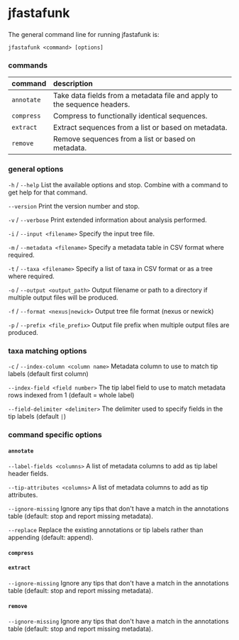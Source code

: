 # jfastafunk

###

The general command line for running jfastafunk is:

`jfastafunk <command> [options]`

### commands

|command|description|
|:---|:---|
| `annotate` | Take data fields from a metadata file and apply to the sequence headers. |
| `compress` | Compress to functionally identical sequences. |
| `extract` | Extract sequences from a list or based on metadata. |
| `remove` | Remove sequences from a list or based on metadata. |

### general options

`-h` / `--help` List the available options and stop. Combine with a command to get help for that command.

`--version` Print the version number and stop.

`-v` / `--verbose` Print extended information about analysis performed.

`-i` / `--input <filename>` Specify the input tree file.

`-m` / `--metadata <filename>` Specify a metadata table in CSV format where required.

`-t` / `--taxa <filename>` Specify a list of taxa in CSV format or as a tree where required.

`-o` / `--output <output_path>` Output filename or path to a directory if multiple output files will be produced.

`-f` / `--format <nexus|newick>` Output tree file format (nexus or newick)

`-p` / `--prefix <file_prefix>` Output file prefix when multiple output files are produced.

### taxa matching options

`-c` / `--index-column <column name>` Metadata column to use to match tip labels (default first column)

`--index-field <field number>` The tip label field to use to match metadata rows indexed from 1 (default = whole label)

`--field-delimiter <delimiter>` The delimiter used to specify fields in the tip labels (default `|`)
                                     
### command specific options

#### `annotate`                                

`--label-fields <columns>` A list of metadata columns to add as tip label header fields.

`--tip-attributes <columns>` A list of metadata columns to add as tip attributes.

`--ignore-missing` Ignore any tips that don't have a match in the annotations table (default: stop and report missing metadata).

`--replace` Replace the existing annotations or tip labels rather than appending (default: append).

#### `compress`

#### `extract`

`--ignore-missing` Ignore any tips that don't have a match in the annotations table (default: stop and report missing metadata).

#### `remove`

`--ignore-missing` Ignore any tips that don't have a match in the annotations table (default: stop and report missing metadata).

